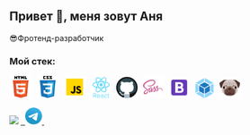 ## Привет &#128075;, меня зовут Аня
	
&#128526;Фротенд-разработчик  

### Мой стек:

<img src="images/html.svg" title="html" alt="html" width="40" height="40"/>&nbsp;
<img src="images/css.svg" title="CSS" alt="CSS" width="40" height="40"/>&nbsp;
<img src="images/javascript.svg" title="javascript" alt="javascript" width="40" height="40"/>&nbsp;
<img src="images/react.svg" title="react" alt="react" width="38" height="38"/>&nbsp;
<img src="images/github.svg" title="git" alt="git" width="38" height="38"/>&nbsp;
<img src="images/sass.svg" title="sass" alt="sass" width="40" height="40"/>&nbsp;
<img src="images/bootstrap.svg" title="git" alt="git" width="38" height="38"/>&nbsp;
<img src="images/webpack.svg" title="sass" alt="sass" width="36" height="36"/>&nbsp;
<img src="images/pug.png" title="sass" alt="sass" width="38" height="38"/>&nbsp;

<img src="https://www.codewars.com/users/AnnaKrasnovid/badges/small"/>
<a href= "https://t.me/AnnaKrasnovid"> &nbsp;  
  
<img src="images/telegram.svg" title="telegram" alt="telegram" width="30" height="30" />
</a>&nbsp;
<!--<a href= "https://www.instagram.com/">
<img src="images/Whatsapp.svg" title="Whatsapp" alt="Whatsapp" width="20" height="20"/>
</a>&nbsp;
<a href= "https://www.instagram.com/">
<img src="images/instagram.svg" title="instagram" alt="instagram" width="20" height="20"/>
</a>-->